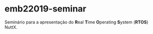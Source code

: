 # emb22019-seminar

Seminário para a apresentação do **R**eal **T**ime **O**perating **S**ystem (**RTOS**) NuttX. 
